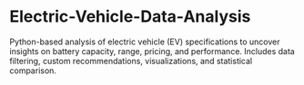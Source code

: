 # Electric-Vehicle-Data-Analysis
Python-based analysis of electric vehicle (EV) specifications to uncover insights on battery capacity, range, pricing, and performance. Includes data filtering, custom recommendations, visualizations, and statistical comparison.
